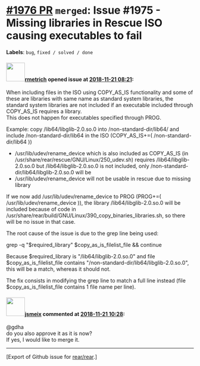 [\#1976 PR](https://github.com/rear/rear/pull/1976) `merged`: Issue \#1975 - Missing libraries in Rescue ISO causing executables to fail
========================================================================================================================================

**Labels**: `bug`, `fixed / solved / done`

#### <img src="https://avatars.githubusercontent.com/u/1163635?u=36b5e32e1dd55f1ce77cad431a5683fce40a7934&v=4" width="50">[rmetrich](https://github.com/rmetrich) opened issue at [2018-11-21 08:21](https://github.com/rear/rear/pull/1976):

When including files in the ISO using COPY\_AS\_IS functionality and
some of these are libraries with same name as standard system libraries,
the standard system libraries are not included if an executable included
through COPY\_AS\_IS requires a library.  
This does not happen for executables specified through PROG.

Example: copy /lib64/libglib-2.0.so.0 into /non-standard-dir/lib64/ and
include /non-standard-dir/lib64 in the ISO (COPY\_AS\_IS+=(
/non-standard-dir/lib64 ))

-   /usr/lib/udev/rename\_device which is also included as COPY\_AS\_IS
    (in /usr/share/rear/rescue/GNU/Linux/250\_udev.sh) requires
    /lib64/libglib-2.0.so.0 but /lib64/libglib-2.0.so.0 is not included,
    only /non-standard-dir/lib64/libglib-2.0.so.0 will be
-   /usr/lib/udev/rename\_device will not be usable in rescue due to
    missing library

If we now add /usr/lib/udev/rename\_device to PROG (PROG+=(
/usr/lib/udev/rename\_device )), the library /lib64/libglib-2.0.so.0
will be included because of code in
/usr/share/rear/build/GNU/Linux/390\_copy\_binaries\_libraries.sh, so
there will be no issue in that case.

The root cause of the issue is due to the grep line being used:

grep -q "$required\_library" $copy\_as\_is\_filelist\_file && continue

Because $required\_library is "/lib64/libglib-2.0.so.0" and file
$copy\_as\_is\_filelist\_file contains
"/non-standard-dir/lib64/libglib-2.0.so.0", this will be a match,
whereas it should not.

The fix consists in modifying the grep line to match a full line instead
(file $copy\_as\_is\_filelist\_file contains 1 file name per line).

#### <img src="https://avatars.githubusercontent.com/u/1788608?u=925fc54e2ce01551392622446ece427f51e2f0ce&v=4" width="50">[jsmeix](https://github.com/jsmeix) commented at [2018-11-21 10:28](https://github.com/rear/rear/pull/1976#issuecomment-440614074):

@gdha  
do you also approve it as it is now?  
If yes, I would like to merge it.

------------------------------------------------------------------------

\[Export of Github issue for
[rear/rear](https://github.com/rear/rear).\]
